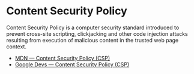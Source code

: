 # Content Security Policy

Content Security Policy is a computer security standard introduced to prevent cross-site scripting, clickjacking and other code injection attacks resulting from execution of malicious content in the trusted web page context.

- [MDN — Content Security Policy (CSP)](https://developer.mozilla.org/en-US/docs/Web/HTTP/CSP)
- [Google Devs — Content Security Policy (CSP)](https://developers.google.com/web/fundamentals/security/csp)

